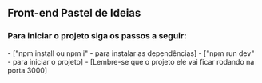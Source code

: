 ## Front-end Pastel de Ideias

<h3>Para iniciar o projeto siga os passos a seguir: 
</h3>
- ["npm install ou npm i" - para instalar as dependências]
- ["npm run dev" - para iniciar o projeto]
- [Lembre-se que o projeto ele vai ficar rodando na porta 3000]
